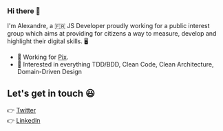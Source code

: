### Hi there 👋

I'm Alexandre, a 🇫🇷 JS Developer proudly working for a public interest group which aims at providing for citizens a way to measure, develop and highlight their digital skills. 🖥

- 🔭 Working for [Pix](https://www.pix.fr).
- 🌱 Interested in everything TDD/BDD, Clean Code, Clean Architecture, Domain-Driven Design

## Let's get in touch 😃

:point_right: [Twitter](https://twitter.com/lxndrcn)<br>
:point_right: [LinkedIn](https://www.linkedin.com/in/alexandrecoin)<br>

<!--
**alexandrecoin/alexandrecoin** is a ✨ _special_ ✨ repository because its `README.md` (this file) appears on your GitHub profile.

Here are some ideas to get you started:

- 🔭 I’m currently working on ...
- 🌱 I’m currently learning ...
- 👯 I’m looking to collaborate on ...
- 🤔 I’m looking for help with ...
- 💬 Ask me about ...
- 📫 How to reach me: ...
- 😄 Pronouns: ...
- ⚡ Fun fact: ...
-->
